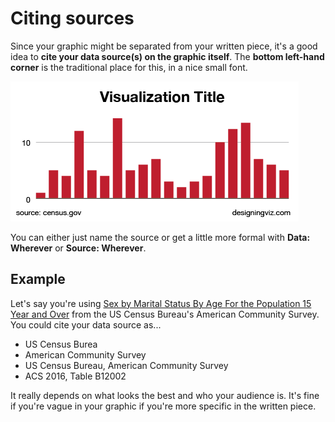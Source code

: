 # Citing sources

Since your graphic might be separated from your written piece, it's a good idea to **cite your data source(s) on the graphic itself**. The **bottom left-hand corner** is the traditional place for this, in a nice small font.

![](assets/ai-source-and-credit.png)

You can either just name the source or get a little more formal with **Data: Wherever** or **Source: Wherever**.

## Example

Let's say you're using [Sex by Marital Status By Age For the Population 15 Year and Over](http://old.socialexplorer.com/pub/reportdata/metabrowser.aspx?survey=ACS2012&ds=American+Community+Survey+2012&table=B12002&header=True) from the US Census Bureau's American Community Survey. You could cite your data source as...

* US Census Burea
* American Community Survey
* US Census Bureau, American Community Survey
* ACS 2016, Table B12002

It really depends on what looks the best and who your audience is. It's fine if you're vague in your graphic if you're more specific in the written piece.